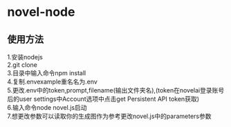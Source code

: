 ﻿# novel-node
## 使用方法
  1.安装nodejs  
  2.git clone  
  3.目录中输入命令npm install  
  4.复制.envexample重名名为.env  
  5.更改.env中的token,prompt,filename(输出文件夹名),(token在novelai登录账号后的user settings中Account选项中点击get Persistent API token获取)  
  6.输入命令node novel.js启动  
  7.想更改参数可以读取你的生成图作为参考更改novel.js中的parameters参数  
